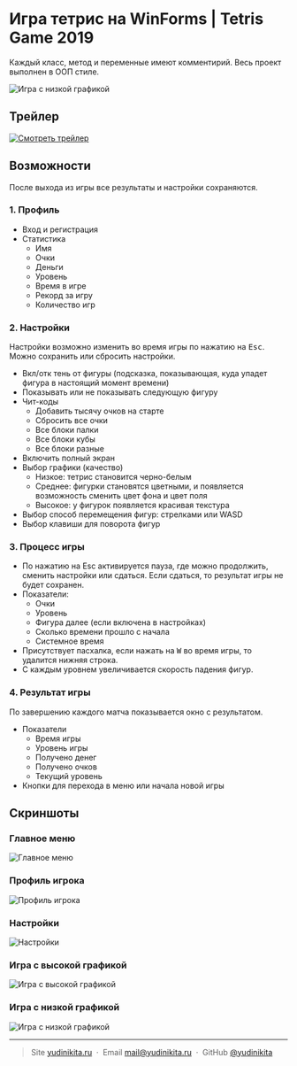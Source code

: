 # Игра тетрис на WinForms | Tetris Game  2019

Каждый класс, метод и переменные имеют комментирий. Весь проект выполнен в ООП стиле.

![Игра с низкой графикой](https://user-images.githubusercontent.com/36636599/145730207-8a00bd2d-0a0e-453f-aaec-131da9af8fbc.png)

## Трейлер
[![Смотреть трейлер](https://i.ytimg.com/vi/9C888evU3eI/hqdefault.jpg?sqp=-oaymwEZCPYBEIoBSFXyq4qpAwsIARUAAIhCGAFwAQ==&rs=AOn4CLCcs2aRkhO12Mw_EbJDJAvM9Br1jQ)](https://youtu.be/9C888evU3eI)

## Возможности

После выхода из игры все результаты и настройки сохраняются.

### 1. Профиль

- Вход и регистрация
- Статистика
  - Имя
  - Очки
  - Деньги
  - Уровень
  - Время в игре
  - Рекорд за игру
  - Количество игр

### 2. Настройки

Настройки возможно изменить во время игры по нажатию на <kbd>Esc</kbd>. Можно сохранить или сбросить настройки.

- Вкл/отк тень от фигуры (подсказка, показывающая, куда упадет фигура в настоящий момент времени)
- Показывать или не показывать следующую фигуру
- Чит-коды
  - Добавить тысячу очков на старте
  - Сбросить все очки
  - Все блоки палки
  - Все блоки кубы
  - Все блоки разные
- Включить полный экран
- Выбор графики (качество)
  - Низкое: тетрис становится черно-белым
  - Среднее: фигурки становятся цветными, и появляется возможность сменить цвет фона и цвет поля
  - Высокое: у фигурок появляется красивая текстура
- Выбор способ перемещения фигур: стрелками или WASD
- Выбор клавиши для поворота фигур

### 3. Процесс игры

- По нажатию на Esc активируется пауза, где можно продолжить, сменить настройки или сдаться. Если сдаться, то результат игры не будет сохранен.
- Показатели:
  - Очки
  - Уровень
  - Фигура далее (если включена в настройках)
  - Сколько времени прошло с начала
  - Системное время
- Присутствует пасхалка, если нажать на <kbd>W</kbd> во время игры, то удалится нижняя строка.
- С каждым уровнем увеличивается скорость падения фигур.

### 4. Результат игры

По завершению каждого матча показывается окно с результатом.

- Показатели
  - Время игры
  - Уровень игры
  - Получено денег
  - Получено очков
  - Текущий уровень
- Кнопки для перехода в меню или начала новой игры

## Скриншоты

### Главное меню

![Главное меню](https://user-images.githubusercontent.com/36636599/145730171-34873d94-c717-49b8-b94b-1236bf62822c.png)

### Профиль игрока

![Профиль игрока](https://user-images.githubusercontent.com/36636599/145730186-9c53eef6-bd4e-4390-bbe2-626ed8c2e33e.png)

### Настройки

![Настройки](https://user-images.githubusercontent.com/36636599/145730203-58398185-f4a8-4dbf-a32a-a2e2422951e0.png)

### Игра с высокой графикой

![Игра с высокой графикой](https://user-images.githubusercontent.com/36636599/145730206-d5d7ed86-ba08-4184-a960-a1b29719c071.png)

### Игра с низкой графикой

![Игра с низкой графикой](https://user-images.githubusercontent.com/36636599/145730207-8a00bd2d-0a0e-453f-aaec-131da9af8fbc.png)

---

> Site [yudinikita.ru](https://yudinikita.ru) &nbsp;&middot;&nbsp;
> Email <mail@yudinikita.ru> &nbsp;&middot;&nbsp;
> GitHub [@yudinikita](https://github.com/yudinikita)
